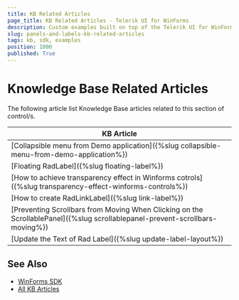 ```yaml
---
title: KB Related Articles
page_title: KB Related Articles - Telerik UI for WinForms
description: Custom examples built on top of the Telerik UI for WinForms control.
slug: panels-and-labels-kb-related-articles
tags: kb, sdk, examples
position: 1000
published: True
---
```


# Knowledge Base Related Articles

The following article list Knowledge Base articles related to this section of control/s.
<!--KB Articles Table-->

|KB Article|
|----|
|[Collapsible menu from Demo application]({%slug collapsible-menu-from-demo-application%})|
|[Floating RadLabel]({%slug floating-label%})|
|[How to achieve transparency effect in Winforms cotrols]({%slug transparency-effect-winforms-controls%})|
|[How to create RadLinkLabel]({%slug link-label%})|
|[Preventing Scrollbars from Moving When Clicking on the ScrollablePanel]({%slug scrollablepanel-prevent-scrollbars-moving%})|
|[Update the Text of Rad Label]({%slug update-label-layout%})|

## See Also

* [WinForms SDK](https://github.com/telerik/winforms-sdk)
* [All KB Articles](https://docs.telerik.com/devtools/winforms/knowledge-base)
